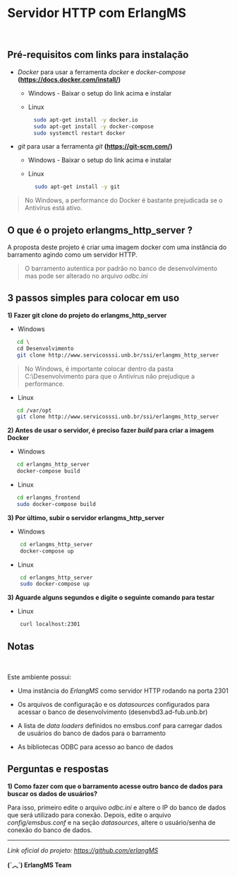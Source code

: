 # Servidor HTTP com ErlangMS

<br>

## Pré-requisitos com links para instalação

- *Docker* para usar a ferramenta *docker* e *docker-compose* **(https://docs.docker.com/install/)**

    * Windows  - Baixar o setup do link acima e instalar

    * Linux
    ```bash
         sudo apt-get install -y docker.io
         sudo apt-get install -y docker-compose
         sudo systemctl restart docker
    ```



- *git* para usar a ferramenta *git*  **(https://git-scm.com/)**

    * Windows  - Baixar o setup do link acima e instalar

    * Linux
         ```bash
           sudo apt-get install -y git
        ```


> No Windows, a performance do Docker é bastante prejudicada se o Antivírus está ativo.



## O que é o projeto erlangms_http_server ?

A proposta deste projeto é criar uma imagem docker com uma instância do 
barramento agindo como um servidor HTTP.

> O barramento autentica por padrão no banco de desenvolvimento mas pode ser alterado no arquivo *odbc.ini*



## 3 passos simples para colocar em uso


<b> 1) Fazer git clone do projeto do erlangms_http_server</b>


- Windows
```bash
   cd \
   cd Desenvolvimento
   git clone http://www.servicosssi.unb.br/ssi/erlangms_http_server
```

> No Windows, é importante colocar dentro da pasta C:\Desenvolvimento para que o Antivírus não prejudique a performance.

- Linux
```bash
   cd /var/opt
   git clone http://www.servicosssi.unb.br/ssi/erlangms_http_server
```


<b>2) Antes de usar o servidor, é preciso fazer *build* para criar a imagem Docker</b>


- Windows
```bash
   cd erlangms_http_server
   docker-compose build 
```

- Linux
```bash
   cd erlangms_frontend
   sudo docker-compose build 
```


<b>3) Por último, subir o servidor **erlangms_http_server** </b>


- Windows
```bash
    cd erlangms_http_server
    docker-compose up
```

- Linux
```bash
    cd erlangms_http_server
    sudo docker-compose up
```


<b>3) Aguarde alguns segundos e digite o seguinte comando para testar</b>


- Linux
```bash
    curl localhost:2301
```



## Notas

<br>

Este ambiente possui:
 

* Uma instância do *ErlangMS* como servidor HTTP rodando na porta 2301

* Os arquivos de configuração e os *datasources* configurados para acessar o banco de desenvolvimento (desenvbd3.ad-fub.unb.br)

* A lista de *data loaders* definidos no emsbus.conf para carregar dados de usuários do banco de dados para o barramento

* As bibliotecas ODBC para acesso ao banco de dados


## Perguntas e respostas

<b> 1) Como fazer com que o barramento acesse outro banco de dados para buscar os dados de usuários?</b>

Para isso, primeiro edite o arquivo *odbc.ini* e altere o IP do banco de dados que será utilizado para conexão. Depois, edite o arquivo *config/emsbus.conf* e
na seção *datasources*, altere o usuário/senha de conexão do banco de dados.




---

*Link oficial do projeto: https://github.com/erlangMS*

**(`︿´)   ErlangMS Team**

